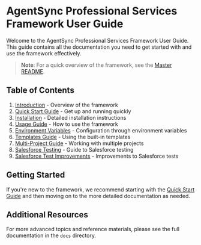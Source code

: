 # AgentSync Professional Services Framework User Guide

Welcome to the AgentSync Professional Services Framework User Guide. This guide contains all the documentation you need to get started with and use the framework effectively.

> **Note**: For a quick overview of the framework, see the [Master README](./MASTER_README.md).

## Table of Contents

1. [Introduction](./README.md) - Overview of the framework
2. [Quick Start Guide](./QUICK_START.md) - Get up and running quickly
3. [Installation](./INSTALLATION.md) - Detailed installation instructions
4. [Usage Guide](./USAGE.md) - How to use the framework
5. [Environment Variables](./ENVIRONMENT_VARIABLES.md) - Configuration through environment variables
6. [Templates Guide](./TEMPLATES_GUIDE.md) - Using the built-in templates
7. [Multi-Project Guide](./MULTI_PROJECT_GUIDE.md) - Working with multiple projects
8. [Salesforce Testing](./README-SALESFORCE-TESTS.md) - Guide to Salesforce testing
9. [Salesforce Test Improvements](./salesforce-test-improvements.md) - Improvements to Salesforce tests

## Getting Started

If you're new to the framework, we recommend starting with the [Quick Start Guide](./QUICK_START.md) and then moving on to the more detailed documentation as needed.

## Additional Resources

For more advanced topics and reference materials, please see the full documentation in the `docs` directory.